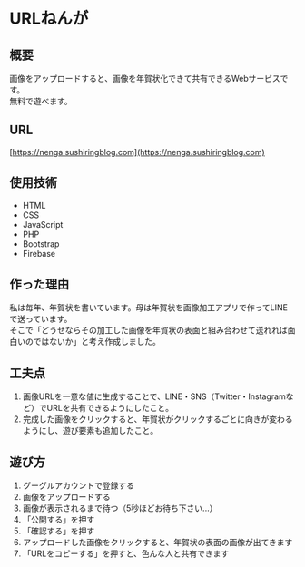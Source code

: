 # URLねんが
  
## 概要
画像をアップロードすると、画像を年賀状化できて共有できるWebサービスです。  
無料で遊べます。

## URL
[https://nenga.sushiringblog.com](https://nenga.sushiringblog.com)

## 使用技術
- HTML
- CSS
- JavaScript
- PHP
- Bootstrap
- Firebase

## 作った理由
私は毎年、年賀状を書いています。母は年賀状を画像加工アプリで作ってLINEで送っています。  
そこで「どうせならその加工した画像を年賀状の表面と組み合わせて送れれば面白いのではないか」と考え作成しました。

## 工夫点
1. 画像URLを一意な値に生成することで、LINE・SNS（Twitter・Instagramなど）でURLを共有できるようにしたこと。
2. 完成した画像をクリックすると、年賀状がクリックするごとに向きが変わるようにし、遊び要素も追加したこと。

## 遊び方
1. グーグルアカウントで登録する
2. 画像をアップロードする
3. 画像が表示されるまで待つ（5秒ほどお待ち下さい...）
4. 「公開する」を押す
5. 「確認する」を押す
6. アップロードした画像をクリックすると、年賀状の表面の画像が出てきます
7. 「URLをコピーする」を押すと、色んな人と共有できます
